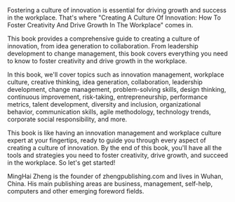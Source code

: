

Fostering a culture of innovation is essential for driving growth and success in the workplace. That's where "Creating A Culture Of Innovation: How To Foster Creativity And Drive Growth In The Workplace" comes in.

This book provides a comprehensive guide to creating a culture of innovation, from idea generation to collaboration. From leadership development to change management, this book covers everything you need to know to foster creativity and drive growth in the workplace.

In this book, we'll cover topics such as innovation management, workplace culture, creative thinking, idea generation, collaboration, leadership development, change management, problem-solving skills, design thinking, continuous improvement, risk-taking, entrepreneurship, performance metrics, talent development, diversity and inclusion, organizational behavior, communication skills, agile methodology, technology trends, corporate social responsibility, and more.

This book is like having an innovation management and workplace culture expert at your fingertips, ready to guide you through every aspect of creating a culture of innovation. By the end of this book, you'll have all the tools and strategies you need to foster creativity, drive growth, and succeed in the workplace. So let's get started!

MingHai Zheng is the founder of zhengpublishing.com and lives in Wuhan, China. His main publishing areas are business, management, self-help, computers and other emerging foreword fields.
